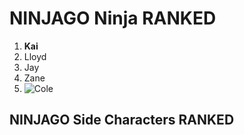 # NINJAGO Ninja RANKED
1. **Kai**
2. Lloyd
3. Jay
4. Zane
5.  ![Cole](https://www.google.com/imgres?q=kai%20ninjago&imgurl=https%3A%2F%2Fstatic.wikia.nocookie.net%2Fninjago%2Fimages%2F5%2F57%2FKaiDR2Part1infobox.png%2Frevision%2Flatest%3Fcb%3D20240413043226&imgrefurl=https%3A%2F%2Fninjago.fandom.com%2Fwiki%2FKai&docid=VmcjvKoI_6chdM&tbnid=FJkqzzE6NAw6YM&vet=12ahUKEwjqteH7kZSIAxVOMlkFHRdtE8AQM3oECBYQAA..i&w=640&h=763&hcb=2&ved=2ahUKEwjqteH7kZSIAxVOMlkFHRdtE8AQM3oECBYQAA)

## NINJAGO Side Characters RANKED
